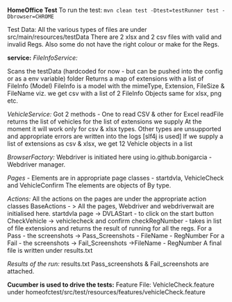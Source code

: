 **HomeOffice Test**
To run the test:
`mvn clean test -Dtest=testRunner test -Dbrowser=CHROME`

Test Data:
All the various types of files are under 
src/main/resources/testData
There are 2 xlsx and 2 csv files with valid and invalid Regs.
Also some do not have the right colour or make for the Regs.

**service:**
_FileInfoService:_

Scans the testData (hardcoded for now - but can be pushed into the config or as a env variable) folder
Returns a map of extensions with a list of FileInfo (Model)
FileInfo is a model with the mimeType, Extension, FileSize & FileName
viz. we get csv with a list of 2 FileInfo Objects
same for xlsx, png etc.

_VehicleService:_
Got 2 methods - One to read CSV & other for Excel
readFile returns the list of vehicles for the list of extensions we supply
At the moment it will work only for csv & xlsx types.
Other types are unsupported and appropriate errors are written into the logs [slf4j is used]
If we supply a list of extensions as csv & xlsx, we get 12 Vehicle objects in a list

_BrowserFactory:_
Webdriver is initiated here using io.github.bonigarcia - Webdriver manager.

_Pages_ - Elements are in appropriate page classes - startdvla, VehicleCheck and VehicleConfirm
The elements are objects of By type.

_Actions:_
All the actions on the pages are under the appropriate action classes
BaseActions - > All the pages,  Webdriver and webdriverwait are initialised here.
startdvla page -> DVLAStart - to click on the start button
CheckVehicle -> vehiclecheck and confirm
checkRegNumber - takes in list of file extensions and returns the result of running for all the regs.
For a Pass - the screenshots -> Pass_Screenshots - FileName - RegNumber
For a Fail - the screenshots -> Fail_Screenshots ->FileName - RegNumber
A final file is written under results.txt

_Results of the run:_
results.txt
Pass_screenshots & Fail_screenshots are attached.

**Cucumber is used to drive the tests:**
Feature File: VehicleCheck.feature under
homeofctest/src/test/resources/features/vehicleCheck.feature

